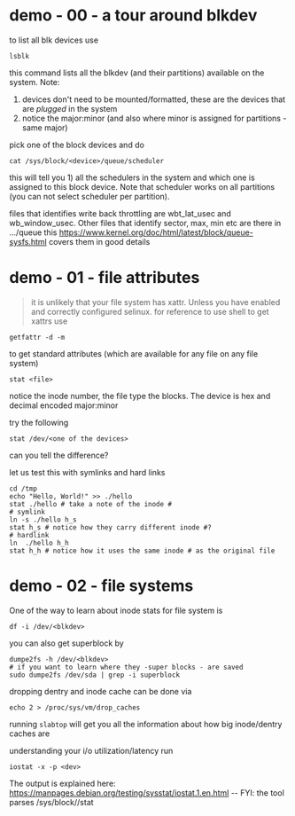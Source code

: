 # demo - 00 - a tour around blkdev


to list all blk devices use

```
lsblk
```

this command lists all the blkdev (and their partitions) available on the system. Note:
1. devices don't need to be mounted/formatted, these are the devices that are *plugged* in the system
2. notice the major:minor (and also where minor is assigned for partitions - same major)


pick one of the block devices and do 

```
cat /sys/block/<device>/queue/scheduler
```

this will tell you 1) all the schedulers in the system and which one is assigned to this block device. Note that scheduler works on all partitions (you can not select scheduler per partition).


files that identifies write back throttling are wbt_lat_usec and wb_window_usec. Other files that identify sector, max, min etc are there in .../queue this https://www.kernel.org/doc/html/latest/block/queue-sysfs.html covers them in good details

# demo - 01 - file attributes

> it is unlikely that your file system has xattr. Unless you have enabled and correctly configured
selinux. for reference to use shell to get xattrs use

```
getfattr -d -m
```

to get standard attributes (which are available for any file on any file system)

```
stat <file>
```

notice the inode number, the file type the blocks. The device is hex and decimal encoded major:minor

try the following 

```
stat /dev/<one of the devices>
```

can you tell the difference?

let us test this with symlinks and hard links

```
cd /tmp
echo "Hello, World!" >> ./hello
stat ./hello # take a note of the inode #
# symlink
ln -s ./hello h_s
stat h_s # notice how they carry different inode #?
# hardlink
ln  ./hello h_h
stat h_h # notice how it uses the same inode # as the original file 
```

# demo - 02 - file systems

One of the way to learn about inode stats for file system is 
```
df -i /dev/<blkdev>
```

you can also get superblock by

```
dumpe2fs -h /dev/<blkdev>
# if you want to learn where they -super blocks - are saved
sudo dumpe2fs /dev/sda | grep -i superblock
```

dropping dentry and inode cache can be done via

```
echo 2 > /proc/sys/vm/drop_caches
```

running `slabtop` will get you all the information about how big inode/dentry caches are


understanding your i/o utilization/latency
run
```
iostat -x -p <dev>
```

The output is explained here: https://manpages.debian.org/testing/sysstat/iostat.1.en.html -- FYI: the tool parses /sys/block/<dev>/stat
